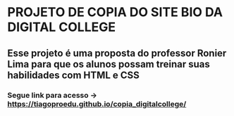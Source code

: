 # PROJETO DE COPIA DO SITE BIO DA DIGITAL COLLEGE

## Esse projeto é uma proposta do professor Ronier Lima para que os alunos possam treinar suas habilidades com HTML e CSS

### Segue link para acesso -> https://tiagoproedu.github.io/copia_digitalcollege/

